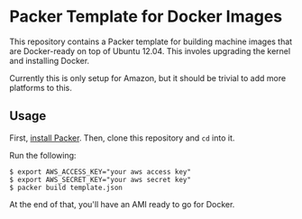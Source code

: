 # Packer Template for Docker Images

This repository contains a Packer template for building machine images
that are Docker-ready on top of Ubuntu 12.04. This involes upgrading the
kernel and installing Docker.

Currently this is only setup for Amazon, but it should be trivial to add
more platforms to this.

## Usage

First, [install Packer](http://www.packer.io/intro/getting-started/setup.html).
Then, clone this repository and `cd` into it.

Run the following:

```
$ export AWS_ACCESS_KEY="your aws access key"
$ export AWS_SECRET_KEY="your aws secret key"
$ packer build template.json
```

At the end of that, you'll have an AMI ready to go for Docker.
